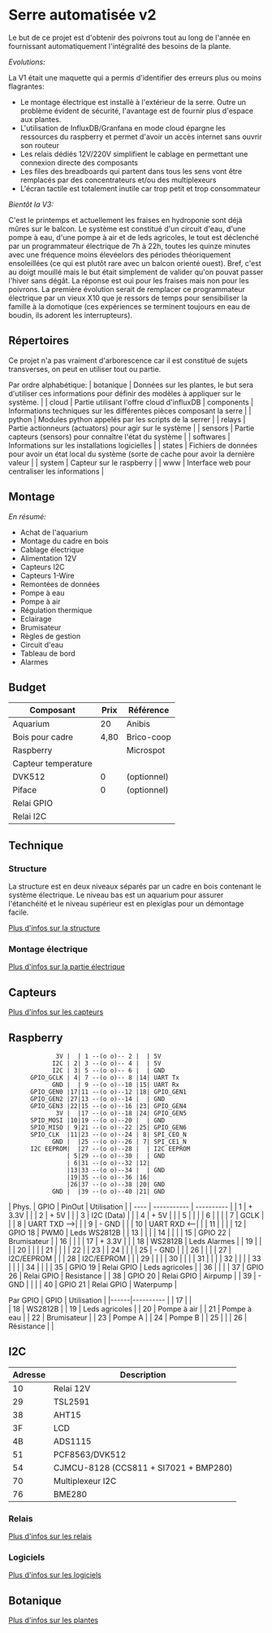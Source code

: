 # Serre automatisée v2

Le but de ce projet est d'obtenir des poivrons tout au long de l'année en fournissant automatiquement l'intégralité des besoins de la plante.

_Evolutions:_

La V1 était une maquette qui a permis d'identifier des erreurs plus ou moins flagrantes:
- Le montage électrique est installè à l'extérieur de la serre. Outre un problème évident de sécurité, l'avantage est de fournir plus d'espace aux plantes.
- L'utilisation de InfluxDB/Granfana en mode cloud épargne les ressources du raspberry et permet d'avoir un accès internet sans ouvrir son routeur
- Les relais dédiés 12V/220V simplifient le cablage en permettant une connexion directe des composants
- Les files des breadboards qui partent dans tous les sens vont être remplacés par des concentrateurs et/ou des multiplexeurs
- L'écran tactile est totalement inutile car trop petit et trop consommateur

_Bientôt la V3:_

C'est le printemps et actuellement les fraises en hydroponie sont déjà mûres sur le balcon. Le système est constitué d'un circuit d'eau, d'une pompe à eau, d'une pompe à air et de leds agricoles, le tout est déclenché par un programmateur électrique de 7h à 22h, toutes les quinze minutes avec une fréquence moins élevéelors des périodes théoriquement ensoleillées (ce qui est plutôt rare avec un balcon orienté ouest).
Bref, c'est au doigt mouillé mais le but était simplement de valider qu'on pouvat passer l'hiver sans dégât. La réponse est oui pour les fraises mais non pour les poivrons.
La première évolution serait de remplacer ce programmateur électrique par un vieux X10 que je ressors de temps pour sensibiliser la famille à la domotique (ces expériences se terminent toujours en eau de boudin, ils adorent les interrupteurs).      

## Répertoires

Ce projet n'a pas vraiment d'arborescence car il est constitué de sujets transverses, on peut en utiliser tout ou partie.

Par ordre alphabétique:
| botanique   | Données sur les plantes, le but sera d'utiliser ces informations pour définir des modèles à appliquer sur le système. |
| cloud       | Partie utilisant l'offre cloud d'influxDB
| components  | Informations techniques sur les différentes pièces composant la serre |
| python      | Modules python appelés par les scripts de la serrer |
| relays      | Partie actionneurs (actuators) pour agir sur le système |
| sensors     | Partie capteurs (sensors) pour connaître l'état du système |
| softwares   | Informations sur les installations logicielles |
| states      | Fichiers de données pour avoir un état local du système (sorte de cache pour avoir la dernière valeur |
| system      | Capteur sur le raspberry  |
| www         | Interface web pour centraliser les informations | 

## Montage

_En résumé:_
- Achat de l'aquarium 
- Montage du cadre en bois
- Cablage électrique
- Alimentation 12V
- Capteurs I2C
- Capteurs 1-Wire
- Remontées de données
- Pompe à eau
- Pompe à air
- Régulation thermique
- Eclairage
- Brumisateur
- Règles de gestion
- Circuit d'eau 
- Tableau de bord
- Alarmes

## Budget 

| Composant           | Prix | Référence   |
|-----------          |------|-----------  |
| Aquarium            |20    | Anibis      |
| Bois pour cadre     | 4,80 | Brico-coop  |
| Raspberry           |      | Microspot   |
| Capteur temperature |
| DVK512              |    0 | (optionnel) |
| Piface              |    0 | (optionnel) |
| Relai GPIO          | 
| Relai I2C           | 


## Technique
 
### Structure

La structure est en deux niveaux séparés par un cadre en bois contenant le système électrique. Le niveau bas est un aquarium pour assurer l'étanchéité et le niveau supérieur est en plexiglas pour un démontage facile.

[Plus d'infos sur la structure](docs/structureV2.md)

### Montage électrique

[Plus d'infos sur la partie électrique](docs/branchement.md)

## Capteurs

[Plus d'infos sur les capteurs](sensors/README.md)

## Raspberry
```
             3V |  | 1 --(o o)-- 2 |  | 5V 
            I2C | 2| 3 --(o o)-- 4 |  | 5V
            I2C | 3| 5 --(o o)-- 6 |  | GND
      GPIO_GCLK | 4| 7 --(o o)-- 8 |14| UART Tx
            GND |  | 9 --(o o)--10 |15| UART Rx
      GPIO_GEN0 |17|11 --(o o)--12 |18| GPIO_GEN1
      GPIO_GEN2 |27|13 --(o o)--14 |  | GND
      GPIO_GEN3 |22|15 --(o o)--16 |23| GPIO_GEN4
             3V |  |17 --(o o)--18 |24| GPIO_GEN5
      SPID_MOSI |10|19 --(o o)--20 |  | GND
      SPIO_MISO | 9|21 --(o o)--22 |25| GPIO_GEN6
      SPIO_CLK  |11|23 --(o o)--24 | 8| SPI_CEO_N
            GND |  |25 --(o o)--26 | 7| SPI_CE1_N 
      I2C EEPROM|  |27 --(o o)--28 |  | I2C EEPROM
                | 5|29 --(o o)--30 |  | GND
                | 6|31 --(o o)--32 |12| 
                |13|33 --(o o)--34 |  | GND 
                |19|35 --(o o)--36 |16|
                |26|37 --(o o)--38 |20| GND
            GND |  |39 --(o o)--40 |21| GND
```

| Phys. | GPIO        | PinOut      | Utilisation |
| ----  | ----------- | ---------- |
|    1  | + 3.3V      |            |
|    2  | + 5V        |            |
|    3  | I2C (Data)  |            |
|    4  | + 5V        |            |
|    5  |             |            |
|    6  |             |            |
|    7  | GCLK        |            |
|    8  | UART TXD -->|            |
|    9  | - GND       |            |
|   10  | UART RXD <--|            |
|   11  |             |            |
|   12  | GPIO 18          | PWM0       | Leds WS2812B |
|   13  |             |            |
|   14  |             |            |
|   15  | GPIO 22     | Brumisateur  |
|   16  |             |            |
|   17  | + 3.3V       |            |
|   18  | WS2812B      | Leds Alarmes |
|   19  |    |            |
|   20  |    |            |
|   21  |    |            |
|   22  | 
|   23  | 
|   24  |              |            |
|   25  | - GND        |            |
|   26  |    |            |
|   27  | I2C/EEPROM  |            |
|   28  | I2C/EEPROM  |            |
|   29  |             |            |
|   30  |             |            |
|   31  |             |            |
|   32  |             |            |
|   33  |             |            |
|   34  |             |            |
|   35  | GPIO 19     | Relai GPIO | Leds agricoles  |
|   36  |             |            |
|   37  | GPIO 26     | Relai GPIO | Resistance      |
|   38  | GPIO 20     | Relai GPIO | Airpump         |
|   39  | - GND       |            |                 |
|   40  | GPIO 21     | Relai GPIO | Waterpump       |

Par GPIO
| GPIO | Utilisation   |
|------|----------    |
| 17   |                |   
| 18   | WS2812B      |
| 19   | Leds agricoles |
| 20   | Pompe à air    |
| 21   | Pompe à eau    |
| 22   | Brumisateur    |
| 23   | Pompe A        |
| 24   | Pompe B        |
| 25   |                |
| 26   | Résistance     |
| 
## I2C

| Adresse | Description         |
| ------- | -----------         |
| 10      | Relai 12V           |            
| 29      | TSL2591             |
| 38      | AHT15               |
| 3F      | LCD                 |
| 4B      | ADS1115             |
| 51      | PCF8563/DVK512      | Abandonné 
| 54      | CJMCU-8128 (CCS811 + SI7021 + BMP280) |
| 70      | Multiplexeur I2C    |
| 76      | BME280              |

### Relais

[Plus d'infos sur les relais](relays/README.md)

### Logiciels

[Plus d'infos sur les logiciels](softwares/README.md)

## Botanique

[Plus d'infos sur les plantes](botanical/README.md)

